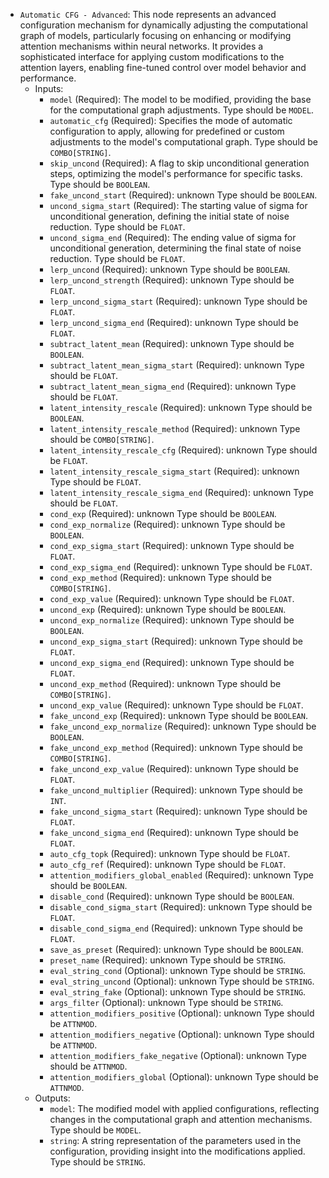 - `Automatic CFG - Advanced`: This node represents an advanced configuration mechanism for dynamically adjusting the computational graph of models, particularly focusing on enhancing or modifying attention mechanisms within neural networks. It provides a sophisticated interface for applying custom modifications to the attention layers, enabling fine-tuned control over model behavior and performance.
    - Inputs:
        - `model` (Required): The model to be modified, providing the base for the computational graph adjustments. Type should be `MODEL`.
        - `automatic_cfg` (Required): Specifies the mode of automatic configuration to apply, allowing for predefined or custom adjustments to the model's computational graph. Type should be `COMBO[STRING]`.
        - `skip_uncond` (Required): A flag to skip unconditional generation steps, optimizing the model's performance for specific tasks. Type should be `BOOLEAN`.
        - `fake_uncond_start` (Required): unknown Type should be `BOOLEAN`.
        - `uncond_sigma_start` (Required): The starting value of sigma for unconditional generation, defining the initial state of noise reduction. Type should be `FLOAT`.
        - `uncond_sigma_end` (Required): The ending value of sigma for unconditional generation, determining the final state of noise reduction. Type should be `FLOAT`.
        - `lerp_uncond` (Required): unknown Type should be `BOOLEAN`.
        - `lerp_uncond_strength` (Required): unknown Type should be `FLOAT`.
        - `lerp_uncond_sigma_start` (Required): unknown Type should be `FLOAT`.
        - `lerp_uncond_sigma_end` (Required): unknown Type should be `FLOAT`.
        - `subtract_latent_mean` (Required): unknown Type should be `BOOLEAN`.
        - `subtract_latent_mean_sigma_start` (Required): unknown Type should be `FLOAT`.
        - `subtract_latent_mean_sigma_end` (Required): unknown Type should be `FLOAT`.
        - `latent_intensity_rescale` (Required): unknown Type should be `BOOLEAN`.
        - `latent_intensity_rescale_method` (Required): unknown Type should be `COMBO[STRING]`.
        - `latent_intensity_rescale_cfg` (Required): unknown Type should be `FLOAT`.
        - `latent_intensity_rescale_sigma_start` (Required): unknown Type should be `FLOAT`.
        - `latent_intensity_rescale_sigma_end` (Required): unknown Type should be `FLOAT`.
        - `cond_exp` (Required): unknown Type should be `BOOLEAN`.
        - `cond_exp_normalize` (Required): unknown Type should be `BOOLEAN`.
        - `cond_exp_sigma_start` (Required): unknown Type should be `FLOAT`.
        - `cond_exp_sigma_end` (Required): unknown Type should be `FLOAT`.
        - `cond_exp_method` (Required): unknown Type should be `COMBO[STRING]`.
        - `cond_exp_value` (Required): unknown Type should be `FLOAT`.
        - `uncond_exp` (Required): unknown Type should be `BOOLEAN`.
        - `uncond_exp_normalize` (Required): unknown Type should be `BOOLEAN`.
        - `uncond_exp_sigma_start` (Required): unknown Type should be `FLOAT`.
        - `uncond_exp_sigma_end` (Required): unknown Type should be `FLOAT`.
        - `uncond_exp_method` (Required): unknown Type should be `COMBO[STRING]`.
        - `uncond_exp_value` (Required): unknown Type should be `FLOAT`.
        - `fake_uncond_exp` (Required): unknown Type should be `BOOLEAN`.
        - `fake_uncond_exp_normalize` (Required): unknown Type should be `BOOLEAN`.
        - `fake_uncond_exp_method` (Required): unknown Type should be `COMBO[STRING]`.
        - `fake_uncond_exp_value` (Required): unknown Type should be `FLOAT`.
        - `fake_uncond_multiplier` (Required): unknown Type should be `INT`.
        - `fake_uncond_sigma_start` (Required): unknown Type should be `FLOAT`.
        - `fake_uncond_sigma_end` (Required): unknown Type should be `FLOAT`.
        - `auto_cfg_topk` (Required): unknown Type should be `FLOAT`.
        - `auto_cfg_ref` (Required): unknown Type should be `FLOAT`.
        - `attention_modifiers_global_enabled` (Required): unknown Type should be `BOOLEAN`.
        - `disable_cond` (Required): unknown Type should be `BOOLEAN`.
        - `disable_cond_sigma_start` (Required): unknown Type should be `FLOAT`.
        - `disable_cond_sigma_end` (Required): unknown Type should be `FLOAT`.
        - `save_as_preset` (Required): unknown Type should be `BOOLEAN`.
        - `preset_name` (Required): unknown Type should be `STRING`.
        - `eval_string_cond` (Optional): unknown Type should be `STRING`.
        - `eval_string_uncond` (Optional): unknown Type should be `STRING`.
        - `eval_string_fake` (Optional): unknown Type should be `STRING`.
        - `args_filter` (Optional): unknown Type should be `STRING`.
        - `attention_modifiers_positive` (Optional): unknown Type should be `ATTNMOD`.
        - `attention_modifiers_negative` (Optional): unknown Type should be `ATTNMOD`.
        - `attention_modifiers_fake_negative` (Optional): unknown Type should be `ATTNMOD`.
        - `attention_modifiers_global` (Optional): unknown Type should be `ATTNMOD`.
    - Outputs:
        - `model`: The modified model with applied configurations, reflecting changes in the computational graph and attention mechanisms. Type should be `MODEL`.
        - `string`: A string representation of the parameters used in the configuration, providing insight into the modifications applied. Type should be `STRING`.

